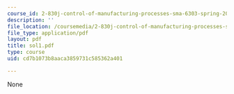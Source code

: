 ```yaml
---
course_id: 2-830j-control-of-manufacturing-processes-sma-6303-spring-2008
description: ''
file_location: /coursemedia/2-830j-control-of-manufacturing-processes-sma-6303-spring-2008/cd7b1073b8aaca3859731c585362a401_sol1.pdf
file_type: application/pdf
layout: pdf
title: sol1.pdf
type: course
uid: cd7b1073b8aaca3859731c585362a401

---
```

None